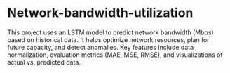 # Network-bandwidth-utilization
This project uses an LSTM model to predict network bandwidth (Mbps) based on historical data. It helps optimize network resources, plan for future capacity, and detect anomalies. Key features include data normalization, evaluation metrics (MAE, MSE, RMSE), and visualizations of actual vs. predicted data.
